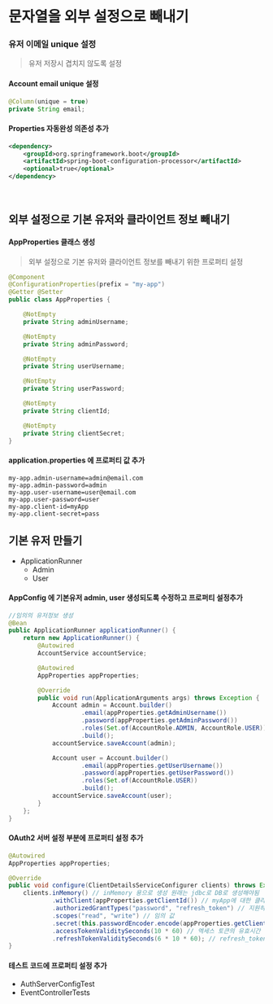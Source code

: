 # 문자열을 외부 설정으로 빼내기
### 유저 이메일 unique 설정
> 유저 저장시 겹치지 않도록 설정  
#### Account email unique 설정
```java
@Column(unique = true)
private String email;
```

#### Properties 자동완성 의존성 추가
```xml
<dependency>
	<groupId>org.springframework.boot</groupId>
	<artifactId>spring-boot-configuration-processor</artifactId>
	<optional>true</optional>
</dependency>
```
 
## 외부 설정으로 기본 유저와 클라이언트 정보 빼내기
#### AppProperties 클래스 생성
> 외부 설정으로 기본 유저와 클라이언트 정보를 빼내기 위한 프로퍼티 설정  
```java
@Component
@ConfigurationProperties(prefix = "my-app")
@Getter @Setter
public class AppProperties {

    @NotEmpty
    private String adminUsername;

    @NotEmpty
    private String adminPassword;

    @NotEmpty
    private String userUsername;

    @NotEmpty
    private String userPassword;

    @NotEmpty
    private String clientId;

    @NotEmpty
    private String clientSecret;
}
```

#### application.properties 에 프로퍼티 값 추가
```
my-app.admin-username=admin@email.com
my-app.admin-password=admin
my-app.user-username=user@email.com
my-app.user-password=user
my-app.client-id=myApp
my-app.client-secret=pass
```

## 기본 유저 만들기
- ApplicationRunner
  - Admin
  - User
  
#### AppConfig 에 기본유저 admin, user 생성되도록 수정하고 프로퍼티 설정추가  
```java
//임의의 유저정보 생성
@Bean
public ApplicationRunner applicationRunner() {
    return new ApplicationRunner() {
        @Autowired
        AccountService accountService;

        @Autowired
        AppProperties appProperties;

        @Override
        public void run(ApplicationArguments args) throws Exception {
            Account admin = Account.builder()
                    .email(appProperties.getAdminUsername())
                    .password(appProperties.getAdminPassword())
                    .roles(Set.of(AccountRole.ADMIN, AccountRole.USER))
                    .build();
            accountService.saveAccount(admin);

            Account user = Account.builder()
                    .email(appProperties.getUserUsername())
                    .password(appProperties.getUserPassword())
                    .roles(Set.of(AccountRole.USER))
                    .build();
            accountService.saveAccount(user);
        }
    };
}
```

#### OAuth2 서버 설정 부분에 프로퍼티 설정 추가
```java
@Autowired
AppProperties appProperties;

@Override
public void configure(ClientDetailsServiceConfigurer clients) throws Exception {
    clients.inMemory() // inMemory 용으로 생성 원래는 jdbc로 DB로 생성해야됨
            .withClient(appProperties.getClientId()) // myApp에 대한 클라이언트를 하나 생성
            .authorizedGrantTypes("password", "refresh_token") // 지원하는 grant_Type
            .scopes("read", "write") // 임의 값
            .secret(this.passwordEncoder.encode(appProperties.getClientSecret()))
            .accessTokenValiditySeconds(10 * 60) // 엑세스 토큰의 유효시간 10분
            .refreshTokenValiditySeconds(6 * 10 * 60); // refresh_token의 유효시간
}
```

#### 테스트 코드에 프로퍼티 설정 추가
- AuthServerConfigTest
- EventControllerTests